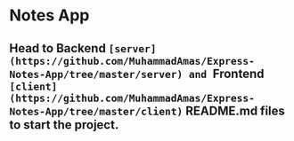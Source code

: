 # Notes App

## Head to Backend `[server](https://github.com/MuhammadAmas/Express-Notes-App/tree/master/server) and `Frontend `[client](https://github.com/MuhammadAmas/Express-Notes-App/tree/master/client)` README.md files to start the project.